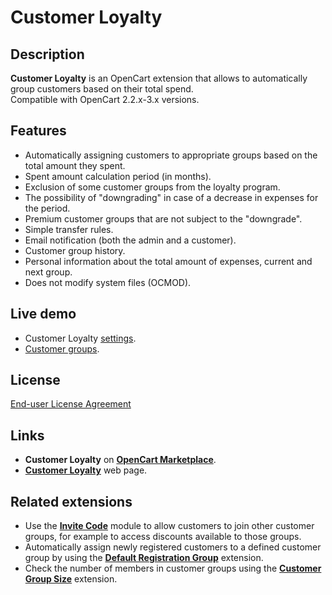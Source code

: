 # Customer Loyalty

## Description
**Customer Loyalty** is an OpenCart extension that allows to automatically group customers based on their total spend.  
Compatible with OpenCart 2.2.x-3.x versions.

## Features
* Automatically assigning customers to appropriate groups based on the total amount they spent.
* Spent amount calculation period (in months).
* Exclusion of some customer groups from the loyalty program.
* The possibility of "downgrading" in case of a decrease in expenses for the period.
* Premium customer groups that are not subject to the "downgrade".
* Simple transfer rules.
* Email notification (both the admin and a customer).
* Customer group history.
* Personal information about the total amount of expenses, current and next group.
* Does not modify system files (OCMOD).

## Live demo
* Customer Loyalty [settings](https://demo.ocmod.space/a/admin/index.php?route=extension/module/customer_loyalty).
* [Customer groups](https://demo.ocmod.space/a/admin/index.php?route=customer/customer_group).

## License
[End-user License Agreement](https://raw.githubusercontent.com/ocmod-space/ocmod-customer-loyalty/main/EULA.txt)

## Links
* **Customer Loyalty** on [**OpenCart Marketplace**](https://www.opencart.com/index.php?route=marketplace/extension/info&extension_id=42646).
* [**Customer Loyalty**](https://www.ocmod.space/customer-loyalty) web page.

## Related extensions
* Use the [**Invite Code**](https://www.opencart.com/index.php?route=marketplace/extension/info&extension_id=42632) module to allow customers to join other customer groups, for example to access discounts available to those groups.
* Automatically assign newly registered customers to a defined customer group by using the [**Default Registration Group**](https://www.opencart.com/index.php?route=marketplace/extension/info&extension_id=42480) extension.
* Check the number of members in customer groups using the [**Customer Group Size**](https://www.opencart.com/index.php?route=marketplace/extension/info&extension_id=42642) extension.
